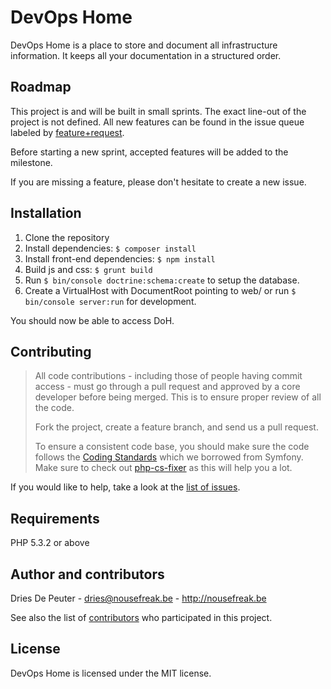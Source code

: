 DevOps Home
===========

DevOps Home is a place to store and document all infrastructure information. It keeps all your documentation in a structured order.

Roadmap
-------

This project is and will be built in small sprints. The exact line-out of the project is not defined.
All new features can be found in the issue queue labeled by [feature+request](https://github.com/NoUseFreak/DevOpsHome/issues?labels=feature+request&state=open).

Before starting a new sprint, accepted features will be added to the milestone.

If you are missing a feature, please don't hesitate to create a new issue.

Installation
------------

1. Clone the repository
2. Install dependencies: `$ composer install`
3. Install front-end dependencies: `$ npm install`
4. Build js and css: `$ grunt build`
5. Run `$ bin/console doctrine:schema:create` to setup the database.
6. Create a VirtualHost with DocumentRoot pointing to web/ or run `$ bin/console server:run` for development.

You should now be able to access DoH.

Contributing
------------

> All code contributions - including those of people having commit access - must
> go through a pull request and approved by a core developer before being
> merged. This is to ensure proper review of all the code.
>
> Fork the project, create a feature branch, and send us a pull request.
>
> To ensure a consistent code base, you should make sure the code follows
> the [Coding Standards](http://symfony.com/doc/2.0/contributing/code/standards.html)
> which we borrowed from Symfony.
> Make sure to check out [php-cs-fixer](https://github.com/fabpot/PHP-CS-Fixer) as this will help you a lot.

If you would like to help, take a look at the [list of issues](http://github.com/NoUseFreak/DevOpsHome/issues).

Requirements
------------

PHP 5.3.2 or above

Author and contributors
-----------------------

Dries De Peuter - <dries@nousefreak.be> - <http://nousefreak.be>

See also the list of [contributors](https://github.com/NoUseFreak/DevOpsHome/contributors) who participated in this project.

License
-------

DevOps Home is licensed under the MIT license.
